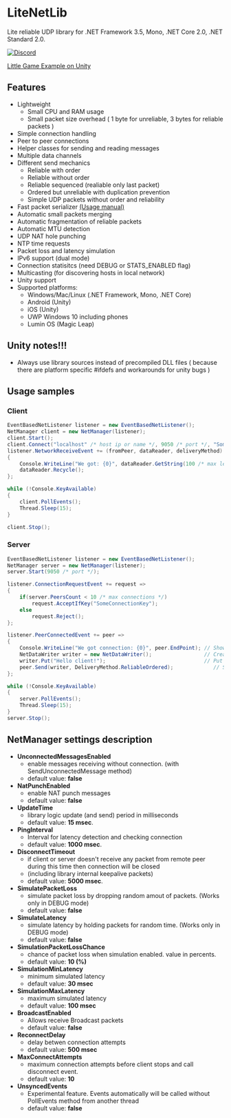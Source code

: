 # LiteNetLib

Lite reliable UDP library for .NET Framework 3.5, Mono, .NET Core 2.0, .NET Standard 2.0.

[![Discord](https://img.shields.io/discord/501682175930925058.svg)](https://discord.gg/FATFPdy)

[Little Game Example on Unity](https://github.com/RevenantX/NetGameExample)

## Features

* Lightweight
    * Small CPU and RAM usage
    * Small packet size overhead ( 1 byte for unreliable, 3 bytes for reliable packets )
* Simple connection handling
* Peer to peer connections
* Helper classes for sending and reading messages
* Multiple data channels
* Different send mechanics
    * Reliable with order
    * Reliable without order
    * Reliable sequenced (realiable only last packet)
    * Ordered but unreliable with duplication prevention
    * Simple UDP packets without order and reliability
* Fast packet serializer [(Usage manual)](https://github.com/RevenantX/LiteNetLib/wiki/NetSerializer-usage)
* Automatic small packets merging
* Automatic fragmentation of reliable packets
* Automatic MTU detection
* UDP NAT hole punching
* NTP time requests
* Packet loss and latency simulation
* IPv6 support (dual mode)
* Connection statisitcs (need DEBUG or STATS_ENABLED flag)
* Multicasting (for discovering hosts in local network)
* Unity support
* Supported platforms:
    * Windows/Mac/Linux (.NET Framework, Mono, .NET Core)
    * Android (Unity)
    * iOS (Unity)
    * UWP Windows 10 including phones
    * Lumin OS (Magic Leap)

## Unity notes!!!

* Always use library sources instead of precompiled DLL files ( because there are platform specific #ifdefs and
  workarounds for unity bugs )

## Usage samples

### Client

```csharp
EventBasedNetListener listener = new EventBasedNetListener();
NetManager client = new NetManager(listener);
client.Start();
client.Connect("localhost" /* host ip or name */, 9050 /* port */, "SomeConnectionKey" /* text key or NetDataWriter */);
listener.NetworkReceiveEvent += (fromPeer, dataReader, deliveryMethod) =>
{
    Console.WriteLine("We got: {0}", dataReader.GetString(100 /* max length of string */));
    dataReader.Recycle();
};

while (!Console.KeyAvailable)
{
    client.PollEvents();
    Thread.Sleep(15);
}

client.Stop();
```

### Server

```csharp
EventBasedNetListener listener = new EventBasedNetListener();
NetManager server = new NetManager(listener);
server.Start(9050 /* port */);

listener.ConnectionRequestEvent += request =>
{
    if(server.PeersCount < 10 /* max connections */)
        request.AcceptIfKey("SomeConnectionKey");
    else
        request.Reject();
};

listener.PeerConnectedEvent += peer =>
{
    Console.WriteLine("We got connection: {0}", peer.EndPoint); // Show peer ip
    NetDataWriter writer = new NetDataWriter();                 // Create writer class
    writer.Put("Hello client!");                                // Put some string
    peer.Send(writer, DeliveryMethod.ReliableOrdered);             // Send with reliability
};

while (!Console.KeyAvailable)
{
    server.PollEvents();
    Thread.Sleep(15);
}
server.Stop();
```

## NetManager settings description

* **UnconnectedMessagesEnabled**
    * enable messages receiving without connection. (with SendUnconnectedMessage method)
    * default value: **false**
* **NatPunchEnabled**
    * enable NAT punch messages
    * default value: **false**
* **UpdateTime**
    * library logic update (and send) period in milliseconds
    * default value: **15 msec**.
* **PingInterval**
    * Interval for latency detection and checking connection
    * default value: **1000 msec**.
* **DisconnectTimeout**
    * if client or server doesn't receive any packet from remote peer during this time then connection will be closed
    * (including library internal keepalive packets)
    * default value: **5000 msec**.
* **SimulatePacketLoss**
    * simulate packet loss by dropping random amout of packets. (Works only in DEBUG mode)
    * default value: **false**
* **SimulateLatency**
    * simulate latency by holding packets for random time. (Works only in DEBUG mode)
    * default value: **false**
* **SimulationPacketLossChance**
    * chance of packet loss when simulation enabled. value in percents.
    * default value: **10 (%)**
* **SimulationMinLatency**
    * minimum simulated latency
    * default value: **30 msec**
* **SimulationMaxLatency**
    * maximum simulated latency
    * default value: **100 msec**
* **BroadcastEnabled**
    * Allows receive Broadcast packets
    * default value: **false**
* **ReconnectDelay**
    * delay betwen connection attempts
    * default value: **500 msec**
* **MaxConnectAttempts**
    * maximum connection attempts before client stops and call disconnect event.
    * default value: **10**
* **UnsyncedEvents**
    * Experimental feature. Events automatically will be called without PollEvents method from another thread
    * default value: **false**
